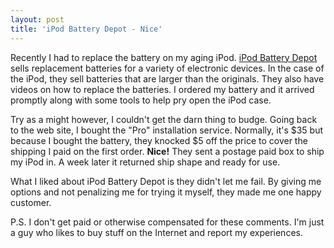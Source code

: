 ```yaml
---
layout: post  
title: 'iPod Battery Depot - Nice'
---
```

Recently I had to replace the battery on my aging iPod. [iPod Battery Depot](http://www.ipodbatterydepot.com) sells replacement batteries for a variety of electronic devices. In the case of the iPod, they sell batteries that are larger than the originals. They also have videos on how to replace the batteries. I ordered my battery and it arrived promptly along with some tools to help pry open the iPod case.

Try as a might however, I couldn't get the darn thing to budge. Going back to the web site, I bought the "Pro" installation service. Normally, it's $35 but because I bought the battery, they knocked $5 off the price to cover the shipping I paid on the first order. **Nice!** They sent a postage paid box to ship my iPod in. A week later it returned ship shape and ready for use.

What I liked about iPod Battery Depot is they didn't let me fail. By giving me options and not penalizing me for trying it myself, they made me one happy customer.

P.S. I don't get paid or otherwise compensated for these comments. I'm just a guy who likes to buy stuff on the Internet and report my experiences.
